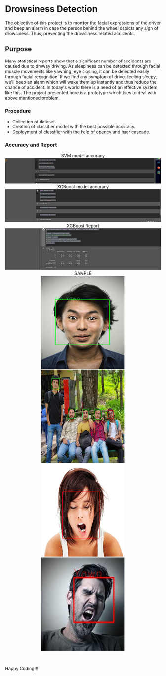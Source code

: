 # Drowsiness Detection
The objective of this project is to monitor the facial expressions of the driver and beep an alarm in case the person behind the wheel depicts any sign of drowsiness. Thus, preventing the drowsiness related accidents.

## Purpose
Many statistical reports show that a significant number of accidents are caused due to drowsy driving. As sleepiness can be detected through facial muscle movements like yawning, eye closing, it can be detected easily through facial recognition. If we find any symptom of driver feeling sleepy, we'll beep an alarm which will wake them up instantly and thus reduce the chance of accident. In today's world there is a need of an effective system like this. The project presented here is a prototype which tries to deal with above mentioned problem.

### Procedure
- Collection of dataset.
- Creation of classifier model with the best possible accuracy.
- Deployment of classifier with the help of opencv and haar cascade.

### Accuracy and Report
<p align="center">
  SVM model accuracy
  <img src="https://github.com/RC99/Drowsiness-Detector/blob/master/Output_images/Screenshot%20(118).png">
  XGBoost model accuracy
  <img src="https://github.com/RC99/Drowsiness-Detector/blob/master/Output_images/Screenshot%20(119).png">
  XGBoost Report
  <img src="https://github.com/RC99/Drowsiness-Detector/blob/master/Output_images/Screenshot%20(120).png">
  SAMPLE<br/>
  <img src="https://github.com/RC99/Drowsiness-Detector/blob/master/Output_images/output/13.jpg" width=270 height=300 />
  <img src="https://github.com/RC99/Drowsiness-Detector/blob/master/Output_images/output/19.jpeg" width=270 height=300 />
  <img src="https://github.com/RC99/Drowsiness-Detector/blob/master/Output_images/output/21.jpg" width=270 height=300 />
  <img src="https://github.com/RC99/Drowsiness-Detector/blob/master/Output_images/output/images%20(69).jpeg" width=270 height=300 />
</p>
<br/>

Happy Coding!!!
